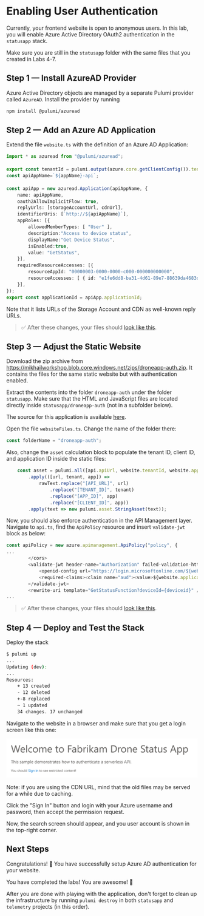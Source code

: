 # Enabling User Authentication

Currently, your frontend website is open to anonymous users. In this lab, you will enable Azure Active Directory OAuth2 authentication in the `statusapp` stack.

Make sure you are still in the `statusapp` folder with the same files that you created in Labs 4-7.

## Step 1 &mdash; Install AzureAD Provider

Azure Active Directory objects are managed by a separate Pulumi provider called `AzureAD`. Install the provider by running

```bash
npm install @pulumi/azuread
```

## Step 2 &mdash; Add an Azure AD Application

Extend the file `website.ts` with the definition of an Azure AD Application:

```ts
import * as azuread from "@pulumi/azuread";

export const tenantId = pulumi.output(azure.core.getClientConfig()).tenantId;
const apiAppName=`${appName}-api`;

const apiApp = new azuread.Application(apiAppName, {
    name: apiAppName,
    oauth2AllowImplicitFlow: true,
    replyUrls: [storageAccountUrl, cdnUrl],
    identifierUris: [`http://${apiAppName}`],
    appRoles: [{  
        allowedMemberTypes: [ "User" ], 
        description:"Access to device status", 
        displayName:"Get Device Status", 
        isEnabled:true,
        value: "GetStatus",
    }],
    requiredResourceAccesses: [{
        resourceAppId: "00000003-0000-0000-c000-000000000000",
        resourceAccesses: [ { id: "e1fe6dd8-ba31-4d61-89e7-88639da4683d", type: "Scope" } ],
    }],
});
export const applicationId = apiApp.applicationId;
```

Note that it lists URLs of the Storage Account and CDN as well-known reply URLs.

> :white_check_mark: After these changes, your files should [look like this](./code/step2).

## Step 3 &mdash; Adjust the Static Website

Download the zip archive from https://mikhailworkshop.blob.core.windows.net/zips/droneapp-auth.zip. It contains the files for the same static website but with authentication enabled.

Extract the contents into the folder `droneapp-auth` under the folder `statusapp`. Make sure that the HTML and JavaScript files are located directly inside `statusapp/droneapp-auth` (not in a subfolder below).

The source for this application is available [here](https://github.com/mikhailshilkov/azure-serverveless-workshop/tree/master/website/auth).

Open the file `websiteFiles.ts`. Change the name of the folder there:

```ts
const folderName = "droneapp-auth";
```

Also, change the `asset` calculation block to populate the tenant ID, client ID, and application ID inside the static files:

```ts
    const asset = pulumi.all([api.apiUrl, website.tenantId, website.applicationId])
        .apply(([url, tenant, app]) => 
            rawText.replace("[API_URL]", url)
                .replace("[TENANT_ID]", tenant)
                .replace("[APP_ID]", app)
                .replace("[CLIENT_ID]", app))
        .apply(text => new pulumi.asset.StringAsset(text));
```

Now, you should also enforce authentication in the API Management layer. Navigate to `api.ts`, find the `ApiPolicy` resource and insert `validate-jwt` block as below:

```ts
const apiPolicy = new azure.apimanagement.ApiPolicy("policy", {
...
        </cors>
        <validate-jwt header-name="Authorization" failed-validation-httpcode="401" failed-validation-error-message="Unauthorized. Access token is missing or invalid.">
            <openid-config url="https://login.microsoftonline.com/${website.tenantId}/.well-known/openid-configuration" />
            <required-claims><claim name="aud"><value>${website.applicationId}</value></claim></required-claims>
        </validate-jwt>
        <rewrite-uri template="GetStatusFunction?deviceId={deviceid}" />
...
```

> :white_check_mark: After these changes, your files should [look like this](./code/step3).

## Step 4 &mdash; Deploy and Test the Stack

Deploy the stack

```bash
$ pulumi up
...
Updating (dev):
...
Resources:
    + 13 created
    - 12 deleted
    +-8 replaced
    ~ 1 updated
    34 changes. 17 unchanged
```

Navigate to the website in a browser and make sure that you get a login screen like this one:

![Sign In](./img/auth.png)

Note: if you are using the CDN URL, mind that the old files may be served for a while due to caching.

Click the "Sign In" button and login with your Azure username and password, then accept the permission request.

Now, the search screen should appear, and you user account is shown in the top-right corner.

## Next Steps

Congratulations! :tada: You have successfully setup Azure AD authentication for your website.

You have completed the labs! You are awesome! :tada:

After you are done with playing with the application, don't forget to clean up the infrastructure by running `pulumi destroy` in both `statusapp` and `telemetry` projects (in this order).
